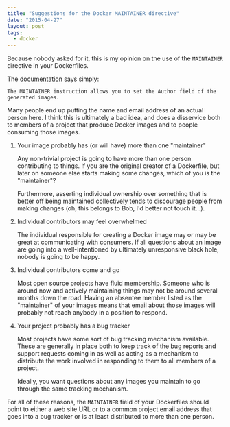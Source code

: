 ```yaml
---
title: "Suggestions for the Docker MAINTAINER directive"
date: "2015-04-27"
layout: post
tags:
  - docker
---
```


Because nobody asked for it, this is my opinion on the use of the
`MAINTAINER` directive in your Dockerfiles.

The [documentation][] says simply:

    The MAINTAINER instruction allows you to set the Author field of the generated images.

[documentation]: https://docs.docker.com/reference/builder/#maintainer

Many people end up putting the name and email address of an actual
person here.  I think this is ultimately a bad idea, and does a
disservice both to members of a project that produce Docker images and
to people consuming those images.

1. Your image probably has (or will have) more than one "maintainer"

    Any non-trivial project is going to have more than one person
    contributing to things.  If you are the original creator of a
    Dockerfile, but later on someone else starts making some changes,
    which of you is the "maintainer"?

    Furthermore, asserting individual ownership over something that is
    better off being maintained collectively tends to discourage
    people from making changes (oh, this belongs to Bob, I'd better not
    touch it...).

1. Individual contributors may feel overwhelmed

    The individual responsible for creating a Docker image may or may be
    great at communicating with consumers.  If all questions about an
    image are going into a well-intentioned by ultimately unresponsive
    black hole, nobody is going to be happy.

1. Individual contributors come and go

    Most open source projects have fluid membership.  Someone who is
    around now and actively maintaining things may not be around several
    months down the road.  Having an absentee member listed as the
    "maintainer" of your images means that email about those images will
    probably not reach anybody in a position to respond.

1. Your project probably has a bug tracker

    Most projects have some sort of bug tracking mechanism available.
    These are generally in place both to keep track of the bug reports
    and support requests coming in as well as acting as a mechanism to
    distribute the work involved in responding to them to all members of
    a project.

    Ideally, you want questions about any images you maintain to go
    through the same tracking mechanism.

For all of these reasons, the `MAINTAINER` field of your Dockerfiles
should point to either a web site URL or to a common project email
address that goes into a bug tracker or is at least distributed to
more than one person.

